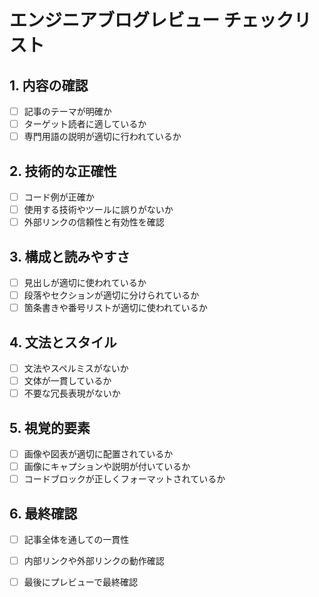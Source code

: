 # エンジニアブログレビュー チェックリスト

## 1. 内容の確認
- [ ] 記事のテーマが明確か
- [ ] ターゲット読者に適しているか
- [ ] 専門用語の説明が適切に行われているか

## 2. 技術的な正確性
- [ ] コード例が正確か
- [ ] 使用する技術やツールに誤りがないか
- [ ] 外部リンクの信頼性と有効性を確認

## 3. 構成と読みやすさ
- [ ] 見出しが適切に使われているか
- [ ] 段落やセクションが適切に分けられているか
- [ ] 箇条書きや番号リストが適切に使われているか

## 4. 文法とスタイル
- [ ] 文法やスペルミスがないか
- [ ] 文体が一貫しているか
- [ ] 不要な冗長表現がないか

## 5. 視覚的要素
- [ ] 画像や図表が適切に配置されているか
- [ ] 画像にキャプションや説明が付いているか
- [ ] コードブロックが正しくフォーマットされているか

## 6. 最終確認
- [ ] 記事全体を通しての一貫性
- [ ] 内部リンクや外部リンクの動作確認
- [ ] 最後にプレビューで最終確認

